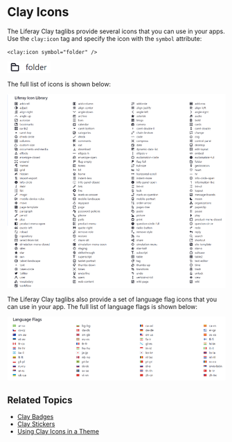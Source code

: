 # Clay Icons

The Liferay Clay taglibs provide several icons that you can use in your apps. Use the `clay:icon` tag and specify the icon with the `symbol` attribute:

```markup
<clay:icon symbol="folder" />
```

![You can include icons in your app with the Clay taglib.](./clay-icons/images/01.png)

The full list of icons is shown below:

![The Clay taglib gives you access to several Liferay DXP icons.](./clay-icons/images/02.png)

The Liferay Clay taglibs also provide a set of language flag icons that you can  use in your app. The full list of language flags is shown below:

![You can include language flags in your apps.](./clay-icons/images/03.png)

## Related Topics

* [Clay Badges](./clay-badges.md)
* [Clay Stickers](./clay-stickers.md)
* [Using Clay Icons in a Theme](https://help.liferay.com/hc/en-us/articles/360034474532-Using-Clay-Icons-in-a-Theme)